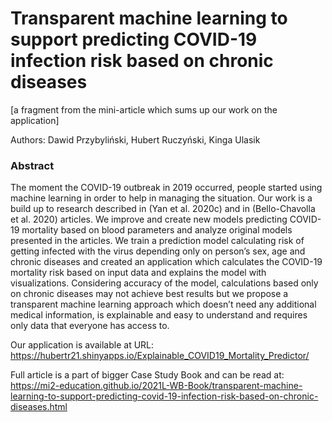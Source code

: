 #  Transparent machine learning to support predicting COVID-19 infection risk based on chronic diseases

[a fragment from the mini-article which sums up our work on the application]

Authors: Dawid Przybyliński, Hubert Ruczyński, Kinga Ulasik

### Abstract
The moment the COVID-19 outbreak in 2019 occurred, people started using machine learning in order to help in managing the situation. Our work is a build up to research described in (Yan et al. 2020c) and in (Bello-Chavolla et al. 2020) articles. We improve and create new models predicting COVID-19 mortality based on blood parameters and analyze original models presented in the articles. We train a prediction model calculating risk of getting infected with the virus depending only on person’s sex, age and chronic diseases and created an application which calculates the COVID-19 mortality risk based on input data and explains the model with visualizations. Considering accuracy of the model, calculations based only on chronic diseases may not achieve best results but we propose a transparent machine learning approach which doesn’t need any additional medical information, is explainable and easy to understand and requires only data that everyone has access to.

Our application is available at URL: https://hubertr21.shinyapps.io/Explainable_COVID19_Mortality_Predictor/

Full article is a part of bigger Case Study Book and can be read at: https://mi2-education.github.io/2021L-WB-Book/transparent-machine-learning-to-support-predicting-covid-19-infection-risk-based-on-chronic-diseases.html


